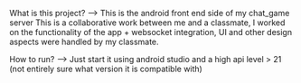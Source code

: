 What is this project?
--> This is the android front end side of my chat_game server
    This is a collaborative work between me and a classmate, I worked on the functionality of the app + websocket integration,
    UI and other design aspects were handled by my classmate.

How to run?
--> Just start it using android studio and a high api level > 21 (not entirely sure what version it is compatible with)
